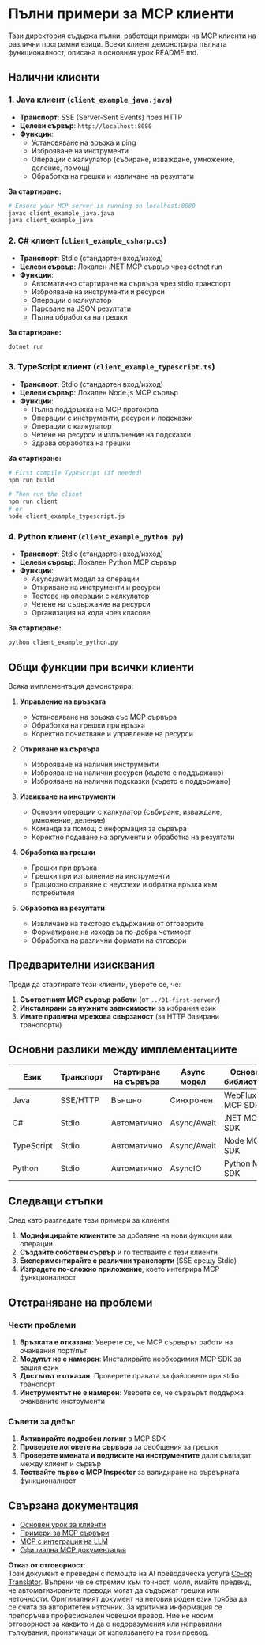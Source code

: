 <!--
CO_OP_TRANSLATOR_METADATA:
{
  "original_hash": "affcf199a44f60283a289dcb69dc144e",
  "translation_date": "2025-07-17T13:36:29+00:00",
  "source_file": "03-GettingStarted/02-client/complete_examples.md",
  "language_code": "bg"
}
-->
# Пълни примери за MCP клиенти

Тази директория съдържа пълни, работещи примери на MCP клиенти на различни програмни езици. Всеки клиент демонстрира пълната функционалност, описана в основния урок README.md.

## Налични клиенти

### 1. Java клиент (`client_example_java.java`)
- **Транспорт**: SSE (Server-Sent Events) през HTTP
- **Целеви сървър**: `http://localhost:8080`
- **Функции**: 
  - Установяване на връзка и ping
  - Изброяване на инструменти
  - Операции с калкулатор (събиране, изваждане, умножение, деление, помощ)
  - Обработка на грешки и извличане на резултати

**За стартиране:**
```bash
# Ensure your MCP server is running on localhost:8080
javac client_example_java.java
java client_example_java
```

### 2. C# клиент (`client_example_csharp.cs`)
- **Транспорт**: Stdio (стандартен вход/изход)
- **Целеви сървър**: Локален .NET MCP сървър чрез dotnet run
- **Функции**:
  - Автоматично стартиране на сървъра чрез stdio транспорт
  - Изброяване на инструменти и ресурси
  - Операции с калкулатор
  - Парсване на JSON резултати
  - Пълна обработка на грешки

**За стартиране:**
```bash
dotnet run
```

### 3. TypeScript клиент (`client_example_typescript.ts`)
- **Транспорт**: Stdio (стандартен вход/изход)
- **Целеви сървър**: Локален Node.js MCP сървър
- **Функции**:
  - Пълна поддръжка на MCP протокола
  - Операции с инструменти, ресурси и подсказки
  - Операции с калкулатор
  - Четене на ресурси и изпълнение на подсказки
  - Здрава обработка на грешки

**За стартиране:**
```bash
# First compile TypeScript (if needed)
npm run build

# Then run the client
npm run client
# or
node client_example_typescript.js
```

### 4. Python клиент (`client_example_python.py`)
- **Транспорт**: Stdio (стандартен вход/изход)  
- **Целеви сървър**: Локален Python MCP сървър
- **Функции**:
  - Async/await модел за операции
  - Откриване на инструменти и ресурси
  - Тестове на операции с калкулатор
  - Четене на съдържание на ресурси
  - Организация на кода чрез класове

**За стартиране:**
```bash
python client_example_python.py
```

## Общи функции при всички клиенти

Всяка имплементация демонстрира:

1. **Управление на връзката**
   - Установяване на връзка със MCP сървъра
   - Обработка на грешки при връзка
   - Коректно почистване и управление на ресурси

2. **Откриване на сървъра**
   - Изброяване на налични инструменти
   - Изброяване на налични ресурси (където е поддържано)
   - Изброяване на налични подсказки (където е поддържано)

3. **Извикване на инструменти**
   - Основни операции с калкулатор (събиране, изваждане, умножение, деление)
   - Команда за помощ с информация за сървъра
   - Коректно подаване на аргументи и обработка на резултати

4. **Обработка на грешки**
   - Грешки при връзка
   - Грешки при изпълнение на инструменти
   - Грациозно справяне с неуспехи и обратна връзка към потребителя

5. **Обработка на резултати**
   - Извличане на текстово съдържание от отговорите
   - Форматиране на изхода за по-добра четимост
   - Обработка на различни формати на отговори

## Предварителни изисквания

Преди да стартирате тези клиенти, уверете се, че:

1. **Съответният MCP сървър работи** (от `../01-first-server/`)
2. **Инсталирани са нужните зависимости** за избрания език
3. **Имате правилна мрежова свързаност** (за HTTP базирани транспорти)

## Основни разлики между имплементациите

| Език       | Транспорт | Стартиране на сървъра | Async модел | Основни библиотеки |
|------------|-----------|-----------------------|-------------|--------------------|
| Java       | SSE/HTTP  | Външно                | Синхронен   | WebFlux, MCP SDK   |
| C#         | Stdio     | Автоматично           | Async/Await | .NET MCP SDK       |
| TypeScript | Stdio     | Автоматично           | Async/Await | Node MCP SDK       |
| Python     | Stdio     | Автоматично           | AsyncIO     | Python MCP SDK     |

## Следващи стъпки

След като разгледате тези примери за клиенти:

1. **Модифицирайте клиентите** за добавяне на нови функции или операции
2. **Създайте собствен сървър** и го тествайте с тези клиенти
3. **Експериментирайте с различни транспорти** (SSE срещу Stdio)
4. **Изградете по-сложно приложение**, което интегрира MCP функционалност

## Отстраняване на проблеми

### Чести проблеми

1. **Връзката е отказана**: Уверете се, че MCP сървърът работи на очаквания порт/път
2. **Модулът не е намерен**: Инсталирайте необходимия MCP SDK за вашия език
3. **Достъпът е отказан**: Проверете правата за файловете при stdio транспорт
4. **Инструментът не е намерен**: Уверете се, че сървърът поддържа очакваните инструменти

### Съвети за дебъг

1. **Активирайте подробен логинг** в MCP SDK
2. **Проверете логовете на сървъра** за съобщения за грешки
3. **Проверете имената и подписите на инструментите** дали съвпадат между клиент и сървър
4. **Тествайте първо с MCP Inspector** за валидиране на сървърната функционалност

## Свързана документация

- [Основен урок за клиенти](./README.md)
- [Примери за MCP сървъри](../../../../03-GettingStarted/01-first-server)
- [MCP с интеграция на LLM](../../../../03-GettingStarted/03-llm-client)
- [Официална MCP документация](https://modelcontextprotocol.io/)

**Отказ от отговорност**:  
Този документ е преведен с помощта на AI преводаческа услуга [Co-op Translator](https://github.com/Azure/co-op-translator). Въпреки че се стремим към точност, моля, имайте предвид, че автоматизираните преводи могат да съдържат грешки или неточности. Оригиналният документ на неговия роден език трябва да се счита за авторитетен източник. За критична информация се препоръчва професионален човешки превод. Ние не носим отговорност за каквито и да е недоразумения или неправилни тълкувания, произтичащи от използването на този превод.